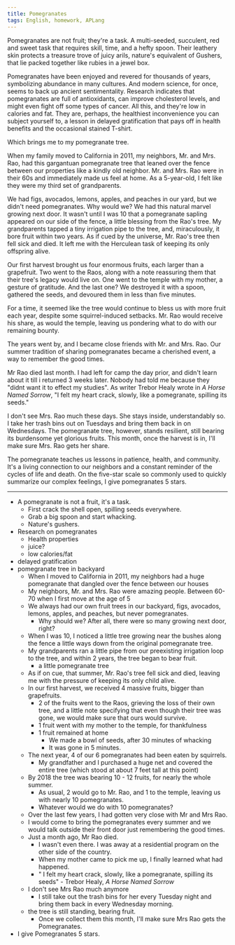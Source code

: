 ```yaml
---
title: Pomegranates
tags: English, homework, APLang
---
```


Pomegranates are not fruit; they're a task. A multi-seeded, succulent, red and sweet task that requires skill, time, and a hefty spoon. Their leathery skin protects a treasure trove of juicy arils, nature's equivalent of Gushers, that lie packed together like rubies in a jewel box.

Pomegranates have been enjoyed and revered for thousands of years, symbolizing abundance in many cultures. And modern science, for once, seems to back up ancient sentimentality. Research indicates that pomegranates are full of antioxidants, can improve cholesterol levels, and might even fight off some types of cancer. All this, and they're low in calories and fat. They are, perhaps, the healthiest inconvenience you can subject yourself to, a lesson in delayed gratification that pays off in health benefits and the occasional stained T-shirt.

Which brings me to my pomegranate tree.

When my family moved to California in 2011, my neighbors, Mr. and Mrs. Rao, had this gargantuan pomegranate tree that leaned over the fence between our properties like a kindly old neighbor. Mr. and Mrs. Rao were in their 60s and immediately made us feel at home. As a 5-year-old, I felt like they were my third set of grandparents.

We had figs, avocados, lemons, apples, and peaches in our yard, but we didn't need pomegranates. Why would we? We had this natural marvel growing next door. It wasn't until I was 10 that a pomegranate sapling appeared on our side of the fence, a little blessing from the Rao's tree. My grandparents tapped a tiny irrigation pipe to the tree, and, miraculously, it bore fruit within two years. As if cued by the universe, Mr. Rao's tree then fell sick and died. It left me with the Herculean task of keeping its only offspring alive.

Our first harvest brought us four enormous fruits, each larger than a grapefruit. Two went to the Raos, along with a note reassuring them that their tree's legacy would live on. One went to the temple with my mother, a gesture of gratitude. And the last one? We destroyed it with a spoon, gathered the seeds, and devoured them in less than five minutes. 

For a time, it seemed like the tree would continue to bless us with more fruit each year, despite some squirrel-induced setbacks. Mr. Rao would receive his share, as would the temple, leaving us pondering what to do with our remaining bounty.

The years went by, and I became close friends with Mr. and Mrs. Rao. Our summer tradition of sharing pomegranates became a cherished event, a way to remember the good times.

Mr Rao died last month. I had left for camp the day prior, and didn't learn about it till i returned 3 weeks later. Nobody had told me because they "didnt want it to effect my studies". As writer Trebor Healy wrote in *A Horse Named Sorrow*, "I felt my heart crack, slowly, like a pomegranate, spilling its seeds."



I don't see Mrs. Rao much these days. She stays inside, understandably so. I take her trash bins out on Tuesdays and bring them back in on Wednesdays. The pomegranate tree, however, stands resilient, still bearing its burdensome yet glorious fruits. This month, once the harvest is in, I'll make sure Mrs. Rao gets her share.

The pomegranate teaches us lessons in patience, health, and community. It's a living connection to our neighbors and a constant reminder of the cycles of life and death. On the five-star scale so commonly used to quickly summarize our complex feelings, I give pomegranates 5 stars.

---

- A pomegranate is not a fruit, it's a task.
	- First crack the shell open, spilling seeds everywhere.
	- Grab a big spoon and start whacking.
	- Nature's gushers.
- Research on pomegranates
	- Health properties
	- juice?
	- low calories/fat
- delayed gratification
- pomegranate tree in backyard
	- When I moved to California in 2011, my neighbors had a huge pomegranate that dangled over the fence between our houses
	- My neighbors, Mr. and Mrs. Rao were amazing people. Between 60-70 when I first move at the age of 5
	- We always had our own fruit trees in our backyard, figs, avocados, lemons, apples, and peaches, but never pomegranates.
		- Why should we? After all, there were so many growing next door, right?
	- When I was 10, I noticed a little tree growing near the bushes along the fence a little ways down from the original pomegranate tree.
	- My grandparents ran a little pipe from our preexisting irrigation loop to the tree, and within 2 years, the tree began to bear fruit.
		- a little pomegranate tree
	- As if on cue, that summer, Mr. Rao's tree fell sick and died, leaving me with the pressure of keeping its only child alive.
	- In our first harvest, we received 4 massive fruits, bigger than grapefruits.
		- 2 of the fruits went to the Raos, grieving the loss of their own tree, and a little note specifying that even though their tree was gone, we would make sure that ours would survive.
		- 1 fruit went with my mother to the temple, for thankfulness
		- 1 fruit remained at home
			- We made a bowl of seeds, after 30 minutes of whacking
			- It was gone in 5 minutes.
	- The next year, 4 of our 6 pomegranates had been eaten by squirrels.
		- My grandfather and I purchased a huge net and covered the entire tree (which stood at about 7 feet tall at this point)
	- By 2018 the tree was bearing 10 - 12 fruits, for nearly the whole summer.
		- As usual, 2 would go to Mr. Rao, and 1 to the temple, leaving us with nearly 10 pomegranates. 
		- Whatever would we do with 10 pomegranates?
	- Over the last few years, I had gotten very close with Mr and Mrs Rao.
	- I would come to bring the pomegranates every summer and we would talk outside their front door just remembering the good times.
	- Just a month ago, Mr Rao died.
		- I wasn't even there. I was away at a residential program on the other side of the country.
		- When my mother came to pick me up, I finally learned what had happened.
		- " I felt my heart crack, slowly, like a pomegranate, spilling its seeds" - Trebor Healy, _A Horse Named Sorrow_
	- I don't see Mrs Rao much anymore
		- I still take out the trash bins for her every Tuesday night and bring them back in every Wednesday morning.
	- the tree is still standing, bearing fruit.
		- Once we collect them this month, I'll make sure Mrs Rao gets the Pomegranates.
- I give Pomegranates 5 stars.